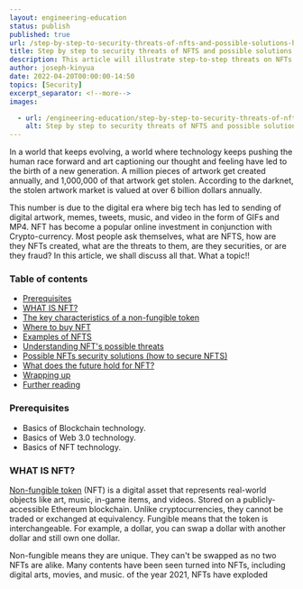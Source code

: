 ```yaml
---
layout: engineering-education
status: publish
published: true
url: /step-by-step-to-security-threats-of-nfts-and-possible-solutions-hardware-wallet/
title: Step by step to security threats of NFTS and possible solutions hardware wallet 
description: This article will illustrate step-to-step threats on NFTs and implement proper possible solutions to protect their NFT.
author: joseph-kinyua
date: 2022-04-20T00:00:00-14:50
topics: [Security]
excerpt_separator: <!--more-->
images:

  - url: /engineering-education/step-by-step-to-security-threats-of-nfts-and-possible-solutions-hardware-wallet/hero.jpg
    alt: Step by step to security threats of NFTS and possible solutions hardware wallet 
---
```

In a world that keeps evolving, a world where technology keeps pushing the human race forward and art captioning our thought and feeling have led to the birth of a new generation.  A million pieces of artwork get created annually, and 1,000,000 of that artwork get stolen. According to the darknet, the stolen artwork market is valued at over 6 billion dollars annually. 

This number is due to the digital era where big tech has led to sending of digital artwork, memes, tweets, music, and video in the form of GIFs and MP4. NFT has become a popular online investment in conjunction with Crypto-currency. Most people ask themselves, what are NFTS, how are they NFTs created, what are the threats to them, are they securities, or are they fraud? In this article, we shall discuss all that. What a topic!!

### Table of contents
- [Prerequisites](#prerequisites)
- [WHAT IS NFT?](#what-is-nft)
- [The key characteristics of a non-fungible token](#the-key-characteristics-of-a-non-fungible-token)
- [Where to buy NFT](#where-to-buy-nft)
- [ Examples of NFTS](#examples-of-nfts)
- [Understanding NFT's possible threats](#understanding-nfts-possible-threats)
- [Possible NFTs security solutions (how to secure NFTS)](#possible-nfts-security-solutions-how-to-secure-nfts)
- [What does the future hold for NFT?](#what-does-the-future-hold-for-nft)
- [Wrapping up](#wrapping-up)
- [Further reading](#futher-reading)

### Prerequisites
- Basics of Blockchain technology.
- Basics of Web 3.0 technology.
- Basics of NFT technology.

### WHAT IS NFT?
[Non-fungible token]() (NFT) is a digital asset that represents real-world objects like art, music, in-game items, and videos.  Stored on a publicly-accessible Ethereum blockchain. Unlike cryptocurrencies, they cannot be traded or exchanged at equivalency.
Fungible means that the token is interchangeable. For example, a dollar, you can swap a dollar with another dollar and still own one dollar.

Non-fungible means they are unique. They can't be swapped as no two NFTs are alike. Many contents have been seen turned into NFTs, including digital arts, movies, and music. of the year 2021, NFTs have exploded 
